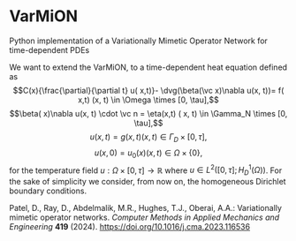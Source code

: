 # VarMiON
Python implementation of a Variationally Mimetic Operator Network for time-dependent PDEs

We want to extend the VarMiON, to a time-dependent heat equation defined as
$$C(x){\frac{\partial}{\partial t} u( x,t)}-  \dvg(\beta(\vc x)\nabla u(x, t))= f( x,t)  (x, t) \in \Omega \times [0, \tau],$$
$$\beta( x)\nabla u(x, t) \cdot \vc n = \eta(x,t)  ( x, t) \in \Gamma_N \times [0, \tau],$$
 $$u( x,t)= g( x, t)  ( x, t) \in \Gamma_D\times [0, \tau],$$
$$ u( x,0)= u_0( x)  (x, t) \in \Omega \times \{0\},$$
for the temperature field $u: \Omega \times [0,\tau] \rightarrow \mathbb R$ where $u \in L^2([0,\tau]; H^1_{D}(\Omega))$. For the sake of simplicity we consider, from now on, the homogeneous Dirichlet boundary conditions.


Patel, D., Ray, D., Abdelmalik, M.R., Hughes, T.J., Oberai, A.A.: Variationally mimetic
operator networks. *Computer Methods in Applied Mechanics and Engineering* **419** (2024).
https://doi.org/10.1016/j.cma.2023.116536
